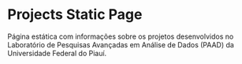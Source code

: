 # Projects Static Page

Página estática com informações sobre os projetos desenvolvidos no Laboratório de Pesquisas Avançadas em Análise de Dados (PAAD) da Universidade Federal do Piauí.